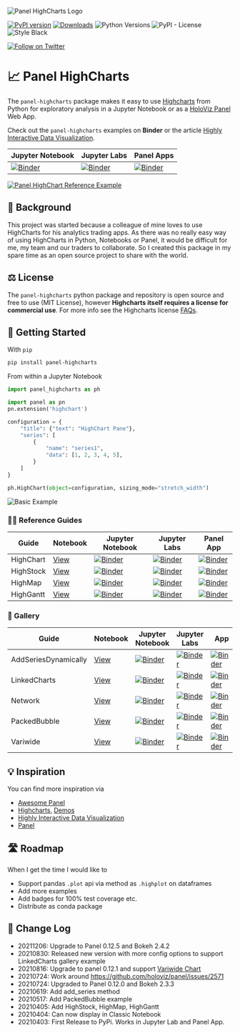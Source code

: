 ![Panel HighCharts Logo](https://raw.githubusercontent.com/MarcSkovMadsen/panel-highcharts/main/assets/images/panel-highcharts-logo.png)

[![PyPI version](https://badge.fury.io/py/panel-sketch.svg)](https://pypi.org/project/panel-highcharts/) [![Downloads](https://pepy.tech/badge/panel-highcharts/month)](https://pepy.tech/project/panel-highcharts) ![Python Versions](https://img.shields.io/badge/python-3.6%20%7C%203.7%20%7C%203.8%20%7C%203.9-blue) ![PyPI - License](https://img.shields.io/pypi/l/panel-highcharts) ![Style Black](https://warehouse-camo.ingress.cmh1.psfhosted.org/fbfdc7754183ecf079bc71ddeabaf88f6cbc5c00/68747470733a2f2f696d672e736869656c64732e696f2f62616467652f636f64652532307374796c652d626c61636b2d3030303030302e737667)

[![Follow on Twitter](https://img.shields.io/twitter/follow/MarcSkovMadsen.svg?style=social)](https://twitter.com/MarcSkovMadsen)

# &#128200; Panel HighCharts

The `panel-highcharts` package makes it easy to use [Highcharts](https://www.highcharts.com/) from Python for exploratory analysis in a Jupyter Notebook or as a [HoloViz Panel](https://panel.holoviz.org) Web App.

Check out the `panel-highcharts` examples on **Binder** or the article [Highly Interactive Data Visualization](https://towardsdatascience.com/highly-interactive-data-visualization-cd3a9b082370).

| Jupyter Notebook | Jupyter Labs | Panel Apps |
| - | - | - |
| [![Binder](https://mybinder.org/badge_logo.svg)](https://mybinder.org/v2/gh/marcskovmadsen/panel-highcharts/HEAD?filepath=examples) | [![Binder](https://mybinder.org/badge_logo.svg)](https://mybinder.org/v2/gh/marcskovmadsen/panel-highcharts/HEAD?urlpath=lab/tree/examples) | [![Binder](https://mybinder.org/badge_logo.svg)](https://mybinder.org/v2/gh/marcskovmadsen/panel-highcharts/HEAD?urlpath=panel) |

[<img src="https://raw.githubusercontent.com/MarcSkovMadsen/panel-highcharts/main/assets/images/panel-highcharts-binder.gif" alt="Panel HighChart Reference Example" style="max-width:100%;">](https://mybinder.org/v2/gh/marcskovmadsen/panel-highcharts/HEAD?urlpath=lab/tree/examples/HighChart.ipynb)



## 🏁 Background

This project was started because a colleague of mine loves to use HighCharts for his analytics trading apps. As there was no really easy way of using HighCharts in Python, Notebooks or Panel, it would be difficult for me, my team and our traders to collaborate. So I created this package in my spare time as an open source project to share with the world.

## ⚖️ License

The `panel-highcharts` python package and repository is open source and free to use (MIT License), however **Highcharts itself requires a license for commercial use**. For more info see the Highcharts license [FAQs](https://shop.highsoft.com/faq).

## 🏃 Getting Started

With `pip`

```bash
pip install panel-highcharts
```

From within a Jupyter Notebook

```python
import panel_highcharts as ph

import panel as pn
pn.extension('highchart')
```

```python
configuration = {
    "title": {"text": "HighChart Pane"},
    "series": [
        {
            "name": "series1",
            "data": [1, 2, 3, 4, 5],
        }
    ]
}
```

```python
ph.HighChart(object=configuration, sizing_mode="stretch_width")
```

![Basic Example](https://raw.githubusercontent.com/MarcSkovMadsen/panel-highcharts/main/assets/images/panel-highcharts-basic-example.png)

### 👩‍🏫 Reference Guides

| Guide | Notebook | Jupyter Notebook | Jupyter Labs | Panel App |
| - | - | - | - | - |
| HighChart | [View](https://github.com/MarcSkovMadsen/panel-highcharts/blob/main/examples/HighChart.ipynb) | [![Binder](https://mybinder.org/badge_logo.svg)](https://mybinder.org/v2/gh/marcskovmadsen/panel-highcharts/HEAD?filepath=examples/HighChart.ipynb) | [![Binder](https://mybinder.org/badge_logo.svg)](https://mybinder.org/v2/gh/marcskovmadsen/panel-highcharts/HEAD?urlpath=lab/tree/examples/HighChart.ipynb) | [![Binder](https://mybinder.org/badge_logo.svg)](https://mybinder.org/v2/gh/marcskovmadsen/panel-highcharts/HEAD?urlpath=panel/HighChart) |
| HighStock | [View](https://github.com/MarcSkovMadsen/panel-highcharts/blob/main/examples/HighStock.ipynb) | [![Binder](https://mybinder.org/badge_logo.svg)](https://mybinder.org/v2/gh/marcskovmadsen/panel-highcharts/HEAD?filepath=examples/HighStock.ipynb) | [![Binder](https://mybinder.org/badge_logo.svg)](https://mybinder.org/v2/gh/marcskovmadsen/panel-highcharts/HEAD?urlpath=lab/tree/examples/HighStock.ipynb) | [![Binder](https://mybinder.org/badge_logo.svg)](https://mybinder.org/v2/gh/marcskovmadsen/panel-highcharts/HEAD?urlpath=panel/HighStock) |
| HighMap | [View](https://github.com/MarcSkovMadsen/panel-highcharts/blob/main/examples/HighMap.ipynb) | [![Binder](https://mybinder.org/badge_logo.svg)](https://mybinder.org/v2/gh/marcskovmadsen/panel-highcharts/HEAD?filepath=examples/HighMap.ipynb) | [![Binder](https://mybinder.org/badge_logo.svg)](https://mybinder.org/v2/gh/marcskovmadsen/panel-highcharts/HEAD?urlpath=lab/tree/examples/HighMap.ipynb) | [![Binder](https://mybinder.org/badge_logo.svg)](https://mybinder.org/v2/gh/marcskovmadsen/panel-highcharts/HEAD?urlpath=panel/HighMap) |
| HighGantt | [View](https://github.com/MarcSkovMadsen/panel-highcharts/blob/main/examples/HighGantt.ipynb) | [![Binder](https://mybinder.org/badge_logo.svg)](https://mybinder.org/v2/gh/marcskovmadsen/panel-highcharts/HEAD?filepath=examples/HighGantt.ipynb) | [![Binder](https://mybinder.org/badge_logo.svg)](https://mybinder.org/v2/gh/marcskovmadsen/panel-highcharts/HEAD?urlpath=lab/tree/examples/HighGantt.ipynb) | [![Binder](https://mybinder.org/badge_logo.svg)](https://mybinder.org/v2/gh/marcskovmadsen/panel-highcharts/HEAD?urlpath=panel/HighGantt) |

### 🎨 Gallery

| Guide | Notebook | Jupyter Notebook | Jupyter Labs | App | App
| - | - | - | - |- | - |
| AddSeriesDynamically | [View](https://github.com/MarcSkovMadsen/panel-highcharts/blob/main/examples/AddSeriesDynamically.ipynb) | [![Binder](https://mybinder.org/badge_logo.svg)](https://mybinder.org/v2/gh/marcskovmadsen/panel-highcharts/HEAD?filepath=examples/AddSeriesDynamically.ipynb) | [![Binder](https://mybinder.org/badge_logo.svg)](https://mybinder.org/v2/gh/marcskovmadsen/panel-highcharts/HEAD?urlpath=lab/tree/examples/AddSeriesDynamically.ipynb) | [![Binder](https://mybinder.org/badge_logo.svg)](https://mybinder.org/v2/gh/marcskovmadsen/panel-highcharts/HEAD?urlpath=panel/AddSeriesDynamically) | |
| LinkedCharts | [View](https://github.com/MarcSkovMadsen/panel-highcharts/blob/main/examples/LinkedCharts.ipynb) | [![Binder](https://mybinder.org/badge_logo.svg)](https://mybinder.org/v2/gh/marcskovmadsen/panel-highcharts/HEAD?filepath=examples/LinkedCharts.ipynb) | [![Binder](https://mybinder.org/badge_logo.svg)](https://mybinder.org/v2/gh/marcskovmadsen/panel-highcharts/HEAD?urlpath=lab/tree/examples/LinkedCharts.ipynb) | [![Binder](https://mybinder.org/badge_logo.svg)](https://mybinder.org/v2/gh/marcskovmadsen/panel-highcharts/HEAD?urlpath=panel/LinkedCharts) | |
| Network | [View](https://github.com/MarcSkovMadsen/panel-highcharts/blob/main/examples/Network.ipynb) | [![Binder](https://mybinder.org/badge_logo.svg)](https://mybinder.org/v2/gh/marcskovmadsen/panel-highcharts/HEAD?filepath=examples/Network.ipynb) | [![Binder](https://mybinder.org/badge_logo.svg)](https://mybinder.org/v2/gh/marcskovmadsen/panel-highcharts/HEAD?urlpath=lab/tree/examples/Network.ipynb) | [![Binder](https://mybinder.org/badge_logo.svg)](https://mybinder.org/v2/gh/marcskovmadsen/panel-highcharts/HEAD?urlpath=panel/Network) | [Awesome Panel](https://awesome-panel.org/highcharts-network) |
| PackedBubble | [View](https://github.com/MarcSkovMadsen/panel-highcharts/blob/main/examples/PackedBubble.ipynb) | [![Binder](https://mybinder.org/badge_logo.svg)](https://mybinder.org/v2/gh/marcskovmadsen/panel-highcharts/HEAD?filepath=examples/PackedBubble.ipynb) | [![Binder](https://mybinder.org/badge_logo.svg)](https://mybinder.org/v2/gh/marcskovmadsen/panel-highcharts/HEAD?urlpath=lab/tree/examples/PackedBubble.ipynb) | [![Binder](https://mybinder.org/badge_logo.svg)](https://mybinder.org/v2/gh/marcskovmadsen/panel-highcharts/HEAD?urlpath=panel/PackedBubble) | |
| Variwide | [View](https://github.com/MarcSkovMadsen/panel-highcharts/blob/main/examples/Variwide.ipynb) | [![Binder](https://mybinder.org/badge_logo.svg)](https://mybinder.org/v2/gh/marcskovmadsen/panel-highcharts/HEAD?filepath=examples/Variwide.ipynb) | [![Binder](https://mybinder.org/badge_logo.svg)](https://mybinder.org/v2/gh/marcskovmadsen/panel-highcharts/HEAD?urlpath=lab/tree/examples/Variwide.ipynb) | [![Binder](https://mybinder.org/badge_logo.svg)](https://mybinder.org/v2/gh/marcskovmadsen/panel-highcharts/HEAD?urlpath=panel/Variwide) | |

## 💡 Inspiration

You can find more inspiration via

- [Awesome Panel](https://awesome-panel.org)
- [Highcharts](https://www.highcharts.com), [Demos](https://www.highcharts.com/demo)
- [Highly Interactive Data Visualization](https://towardsdatascience.com/highly-interactive-data-visualization-cd3a9b082370)
- [Panel](https://panel.holoviz.org)

## 🛣️ Roadmap

When I get the time I would like to

- Support pandas `.plot` api via method as `.highplot` on dataframes
- Add more examples
- Add badges for 100% test coverage etc.
- Distribute as conda package

## 📰 Change Log

- 20211206: Upgrade to Panel 0.12.5 and Bokeh 2.4.2
- 20210830: Released new version with more config options to support LinkedCharts gallery example
- 20210816: Upgrade to panel 0.12.1 and support [Variwide Chart](https://github.com/MarcSkovMadsen/panel-highcharts/issues/4)
- 20210724: Work around https://github.com/holoviz/panel/issues/2571
- 20210724: Upgraded to Panel 0.12.0 and Bokeh 2.3.3
- 20210619: Add add_series method
- 20210517: Add PackedBubble example
- 20210405: Add HighStock, HighMap, HighGantt
- 20210404: Can now display in Classic Notebook
- 20210403: First Release to PyPi. Works in Jupyter Lab and Panel App.
